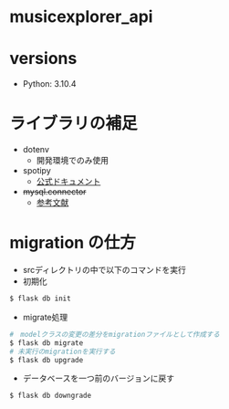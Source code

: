 # musicexplorer_api

# versions

- Python: 3.10.4

# ライブラリの補足

- dotenv
  - 開発環境でのみ使用
- spotipy
  - [公式ドキュメント](https://spotipy.readthedocs.io/en/2.19.0/)
- ~~mysql.connector~~
  - [参考文献](https://self-development.info/mysql-connector-python%E3%81%A7mysql%E3%83%BBmariadb%E3%81%AB%E6%8E%A5%E7%B6%9A%E3%81%99%E3%82%8B/)

# migration の仕方
- srcディレクトリの中で以下のコマンドを実行
- 初期化
~~~python
$ flask db init
~~~
- migrate処理
~~~python
#　modelクラスの変更の差分をmigrationファイルとして作成する
$ flask db migrate 
# 未実行のmigrationを実行する
$ flask db upgrade
~~~
- データベースを一つ前のバージョンに戻す
~~~python
$ flask db downgrade
~~~